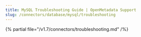 ```yaml
---
title: MySQL Troubleshooting Guide | OpenMetadata Support
slug: /connectors/database/mysql/troubleshooting
---
```


{% partial file="/v1.7/connectors/troubleshooting.md" /%}
